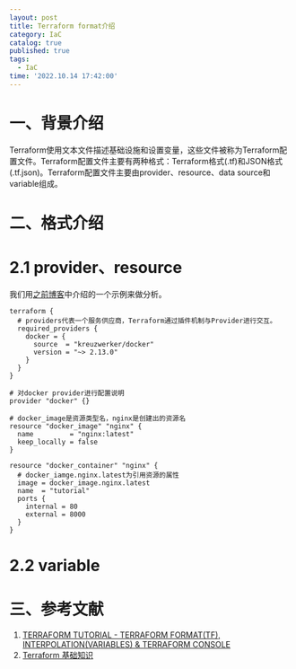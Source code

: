 ```yaml
---
layout: post
title: Terraform format介绍
category: IaC
catalog: true
published: true
tags:
  - IaC
time: '2022.10.14 17:42:00'
---
```

# 一、背景介绍
Terraform使用文本文件描述基础设施和设置变量，这些文件被称为Terraform配置文件。Terraform配置文件主要有两种格式：Terraform格式(.tf)和JSON格式(.tf.json)。Terraform配置文件主要由provider、resource、data source和variable组成。

# 二、格式介绍

# 2.1 provider、resource
我们用[之前博客](https://shihai1991.github.io/iac/2022/06/10/Terraform%E5%88%9D%E4%BD%93%E9%AA%8C/)中介绍的一个示例来做分析。
```
terraform {
  # providers代表一个服务供应商，Terraform通过插件机制与Provider进行交互。
  required_providers {
    docker = {
      source  = "kreuzwerker/docker"
      version = "~> 2.13.0"
    }
  }
}

# 对docker provider进行配置说明
provider "docker" {}

# docker_image是资源类型名，nginx是创建出的资源名
resource "docker_image" "nginx" {
  name         = "nginx:latest"
  keep_locally = false
}

resource "docker_container" "nginx" {
  # docker_iamge.nginx.latest为引用资源的属性
  image = docker_image.nginx.latest
  name  = "tutorial"
  ports {
    internal = 80
    external = 8000
  }
}
```

# 2.2 variable


# 三、参考文献
1. [TERRAFORM TUTORIAL - TERRAFORM FORMAT(TF), INTERPOLATION(VARIABLES) & TERRAFORM CONSOLE](https://www.bogotobogo.com/DevOps/Terraform/Terraform-terraform-format-tf-and-interpolation-variables.php)  
2. [Terraform 基础知识](https://support.huaweicloud.com/basics-terraform/basics-terraform.pdf)
